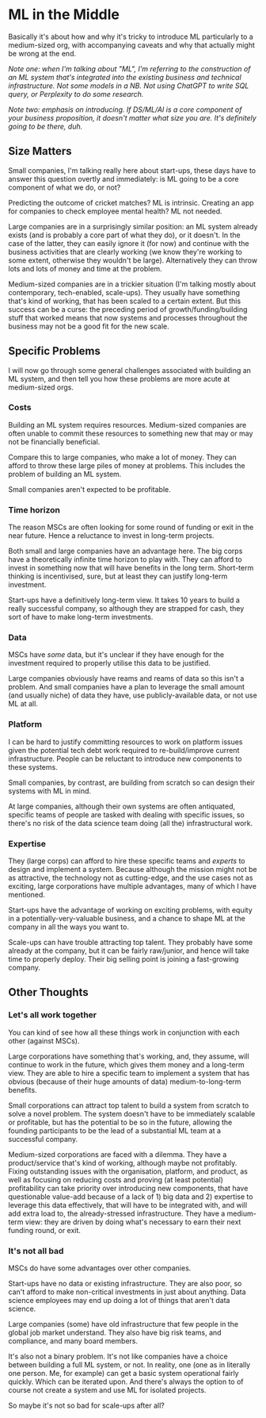# ML in the Middle

Basically it's about how and why it's tricky to introduce ML particularly to a medium-sized org,
with accompanying caveats and why that actually might be wrong at the end.

_Note one: when I'm talking about "ML",
I'm referring to the construction of an ML system that's integrated into the existing
business and technical infrastructure. Not some models in a NB. Not using ChatGPT to
write SQL query, or Perplexity to do some research._

_Note two: emphasis on introducing. If DS/ML/AI is a core component of your business proposition,
it doesn't matter what size you are. It's definitely going to be there, duh._

## Size Matters

Small companies, I'm talking really here about start-ups, these days have to answer this question overtly
and immediately: is ML going to be a core component of what we do, or not?

Predicting the outcome of cricket matches? ML is intrinsic.
Creating an app for companies to check employee mental health? ML not needed.

Large companies are in a surprisingly similar position: an ML system already exists
(and is probably a core part of what they do), or it doesn't. In the case of
the latter, they can easily ignore it (for now) and continue with the business
activities that are clearly working (we know they're working to some extent, otherwise they wouldn't be large).
Alternatively they can throw lots and lots of money and time at the problem.

Medium-sized companies are in a trickier situation (I'm talking mostly about
contemporary, tech-enabled, scale-ups). They usually have something that's kind of
working, that has been scaled to a certain extent. But this success can be a curse:
the preceding period of growth/funding/building stuff that worked means that
now systems and processes throughout the business may not be a good fit for the new scale.

## Specific Problems

I will now go through some general challenges associated with building an ML system,
and then tell you how these problems are more acute at medium-sized orgs.

### Costs

Building an ML system requires resources. Medium-sized companies
are often unable to commit these resources to something new that may or may not
be financially beneficial.

Compare this to large companies, who make a lot of money. They can afford to throw
these large piles of money at problems. This includes the problem of building an ML system.

Small companies aren't expected to be profitable.

### Time horizon

The reason MSCs are often looking for some
round of funding or exit in the near future. Hence a reluctance to invest in
long-term projects.

Both small and large companies have an advantage here. The big corps have a theoretically infinite time
horizon to play with. They 
can afford to invest in something now that will have benefits in the long term. Short-term
thinking is incentivised, sure, but at least they can justify long-term investment.

Start-ups have a definitively long-term view. It takes 10 years to build a really successful company, so although
they are strapped for cash, they sort of have to make long-term investments.

### Data

MSCs have _some_ data, but it's unclear if they have enough for the investment required
to properly utilise this data to be justified.

Large companies obviously have reams and reams of data so this isn't a problem.
And small companies have a plan to leverage the small amount (and usually niche) of data they have, use publicly-available
data, or not use ML at all.

### Platform

I can be hard to justify committing resources to work on platform issues given the potential tech debt 
work required to re-build/improve current infrastructure. People can be reluctant to introduce new components
to these systems.

Small companies, by contrast, are building from scratch so can design their systems with ML in mind.

At large companies, although their own systems are often antiquated, specific teams
of people are tasked with dealing with specific issues, so there's no risk of the data science team doing
(all the) infrastructural work.

### Expertise

They (large corps) can afford to hire these specific teams and *experts* to design and implement a system.
Because although the mission might not be as attractive, the technology not as cutting-edge, and the
use cases not as exciting, large corporations have multiple advantages, many of which I have mentioned.

Start-ups have the advantage of working on exciting problems, with equity in a potentially-very-valuable
business, and a chance to shape ML at the company in all the ways you want to.

Scale-ups can have trouble attracting top talent. They probably have some
already at the company, but it can be fairly raw/junior, and hence will take time to properly deploy.
Their big selling point is joining a fast-growing company.

## Other Thoughts

### Let's all work together

You can kind of see how all these things work in conjunction with each other (against MSCs).

Large corporations have something that's working, and, they assume, will continue to work in the future,
which gives them money and a long-term view.
They are able to hire a specific team to implement a system that has obvious (because of their
huge amounts of data) medium-to-long-term benefits.

Small corporations can attract top talent to build a system from scratch to solve a novel problem.
The system doesn't have to be immediately scalable or profitable, but has the potential to be
so in the future, allowing the founding participants to be the lead of a substantial ML team
at a successful company.

Medium-sized corporations are faced with a dilemma. They have a product/service that's kind of working,
although maybe not profitably. 
Fixing outstanding issues with the organisation, platform, and product, as well as focusing on
reducing costs and proving (at least potential) profitability can take priority over introducing new
components, that have questionable value-add because of a lack of 1) big data and 2) expertise to leverage 
this data effectively, that will have to be integrated with, and will add extra load to, the already-stressed infrastructure.
They have a medium-term view: they are driven by doing what's necessary to
earn their next funding round, or exit.

### It's not all bad

MSCs do have some advantages over other companies.

Start-ups have no data or existing infrastructure. They are also poor, so can't afford to make
non-critical investments in just about anything. Data science employees may end up doing a lot of things
that aren't data science.

Large companies (some) have old infrastructure that
few people in the global job market understand. They also have
big risk teams, and compliance, and many board members.

It's also not a binary problem. It's not like companies have a choice between building a full ML system, or
not. In reality, one (one as in literally one person. Me, for example) can get a basic system operational fairly 
quickly. Which can be iterated upon. And there's always the option to of course not create a system and
use ML for isolated projects.

So maybe it's not so bad for scale-ups after all?

